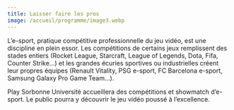 ```yaml
---
title: Laisser faire les pros
image: /accueil/programme/image3.webp
---
```


L’e-sport, pratique compétitive professionnelle du jeu vidéo, est une discipline en plein essor. Les compétitions de certains jeux remplissent des stades entiers (Rocket League, Starcraft, League of Legends, Dota, Fifa, Counter Strike...) et les grandes écuries sportives ou industrielles créent leur propres équipes (Renault Vitality, PSG e-sport, FC Barcelona e-sport, Samsung Galaxy Pro Game Team...).


Play Sorbonne Université accueillera des compétitions et showmatch d’e-sport. Le public pourra y découvrir le jeu vidéo poussé à l’excellence.